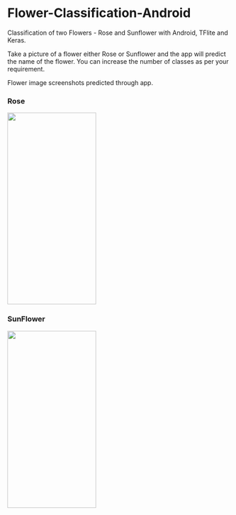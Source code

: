 # Flower-Classification-Android
Classification of two Flowers - Rose and Sunflower with Android, TFlite and Keras.

Take a picture of a flower either Rose or Sunflower and the app will predict the name of the flower. You can increase the number of classes as per your requirement. 

Flower image screenshots predicted through app.

<h3>Rose</h3>
<img src="https://github.com/LikithaVemulapalli/Flower-Classification-Android.git/master/Rose.jpg" width="200" height="433">

<h3>SunFlower</h3>
<img src="https://github.com/LikithaVemulapalli/Flower-Classification-Android.git/blob/master/SunFlower.jpg" width="200" height="400">







